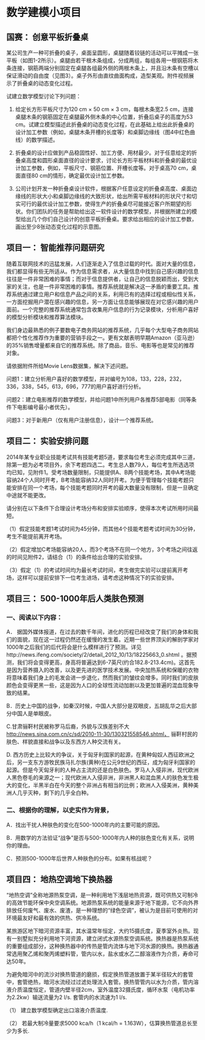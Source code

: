 # 数学建模小项目

## 国赛： 创意平板折叠桌

某公司生产一种可折叠的桌子，桌面呈圆形，桌腿随着铰链的活动可以平摊成一张平板（如图1-2所示）。桌腿由若干根木条组成，分成两组，每组各用一根钢筋将木条连接，钢筋两端分别固定在桌腿各组最外侧的两根木条上，并且沿木条有空槽以保证滑动的自由度（见图3）。桌子外形由直纹曲面构成，造型美观。附件视频展示了折叠桌的动态变化过程。

试建立数学模型讨论下列问题：

1. 给定长方形平板尺寸为120 cm × 50 cm × 3 cm，每根木条宽2.5 cm，连接桌腿木条的钢筋固定在桌腿最外侧木条的中心位置，折叠后桌子的高度为53 cm。试建立模型描述此折叠桌的动态变化过程，在此基础上给出此折叠桌的设计加工参数（例如，桌腿木条开槽的长度等）和桌脚边缘线（图4中红色曲线）的数学描述。

2. 折叠桌的设计应做到产品稳固性好、加工方便、用材最少。对于任意给定的折叠桌高度和圆形桌面直径的设计要求，讨论长方形平板材料和折叠桌的最优设计加工参数，例如，平板尺寸、钢筋位置、开槽长度等。对于桌高70 cm，桌面直径80 cm的情形，确定最优设计加工参数。

3. 公司计划开发一种折叠桌设计软件，根据客户任意设定的折叠桌高度、桌面边缘线的形状大小和桌脚边缘线的大致形状，给出所需平板材料的形状尺寸和切实可行的最优设计加工参数，使得生产的折叠桌尽可能接近客户所期望的形状。你们团队的任务是帮助给出这一软件设计的数学模型，并根据所建立的模型给出几个你们自己设计的创意平板折叠桌。要求给出相应的设计加工参数，画出至少8张动态变化过程的示意图。

## 项目一： 智能推荐问题研究
   随着互联网技术的迅猛发展，人们逐渐走入了信息过载的时代。面对大量的信息，我们都显得有些无所适从。作为信息需求者，从大量信息中找到自己感兴趣的信息往往是一件非常困难的事情；而对于信息提供者，让自己的信息脱颖而出，受到大家的关注，也是一件非常困难的事情。推荐系统就是解决这一矛盾的重要工具。推荐系统通过建立用户和信息产品之间的关系，利用已有的选择过程或相似性关系，一方面挖掘用户潜在感兴趣的信息，另一方面让信息能够展现在对它感兴趣的用户面前。一个完整的推荐系统通常包含收集用户信息的行为记录模块，分析用户喜好的模型分析模块和推荐算法模块。
   
   我们身边最熟悉的例子要数电子商务网站的推荐系统，几乎每个大型电子商务网站都把个性化推荐作为重要的营销手段之一。更有文献表明早期Amazon（亚马逊）的35%销售增量都来自它的推荐系统。除了商品，音乐、电影等也是常见的推荐对象。
   
请依据附件所给Movie Lens数据集，解决下述问题。

问题1：建立分析用户喜好的数学模型，并对编号为108，133，228，232，336，338，545，613，696，777的用户喜好进行分析。

问题2：建立电影推荐的数学模型，并给问题1中所列用户各推荐5部电影（同等条件下电影编号最小者优先）。

问题3：对于新用户（仅有用户注册信息），设计一个推荐系统。



## 项目二： 实验安排问题

2014年某专业职业技能考试共有技能考题5道，要求每位考生必须完成其中三道，除第一题为必考项目外，余下考题四选二。考生总人数79人，每位考生所选选项均已知，见附件1。受考场数量限制，只能提供A、B两个技能考场，其中A考场能容纳24个人同时开考，B考场能容纳32人同时开考。为便于管理每个技能考题只能安排在同一个考场，每个技能考题同时开考的最大数量没有限制，但是一旦确定中途就不能更改。

请分别在以下条件下合理设计考场分布和安排实验顺序，使得本次考试所用时间最短。

（1）假定技能考题1考试时间为45分钟，而其他4个技能考题考试时间为30分钟，考生不能提前离开考场。

（2）假定增加C考场能容纳20人，而3个考场不在同一个地方，3个考场之间往返的时间见附件2，请结合（1）的条件给出合理的实验安排。

（3）假定（1）的考试时间均为最长考试时间，考生做完实验可以提前离开考场，这样可以提前安排下一位考生进场，请考虑这种情况下的实验安排。

## 项目三： 500-1000年后人类肤色预测
### 一、阅读以下内容：
A． 据国外媒体报道，在过去的数千年间，进化的历程已经改变了我们的身体和我们的面貌，现在这一过程仍然还在缓慢的发生着。近期一些世界顶尖的解剖学家对1000年之后我们的后代将会是什么模样进行了预测。详见http://news.ifeng.com/society/2/detail_2012_10/13/18225663_0.shtml 。据预测，我们将会变得更高，身高将普遍达到6-7英尺(约合182.8-213.4cm)。这首先是因为营养摄入的改善，以及更先进的医学技术发展。中央加热系统和保暖的衣物将意味着我们身上的毛发会进一步退化，然而我们的皱纹会增多。同时我们的皮肤颜色会变得更黑一些，这是因为人口的全球性流动加剧以及更加普遍的混血现象导致的结果。

B．历史上中国的战争，如秦汉时候，中国人大部分是双眼皮，五胡乱华之后大部分中国人是单眼皮。

C.甘肃骊靬村民被称罗马后裔，外貌与汉族差别不大 http://news.sina.com.cn/c/sd/2010-11-30/130321558546.shtml， 骊靬村民的肤色、样貌直接和战争以及东西方人种交流有关。

D. 西方历史上比较大的争议，关于匈牙利国家的起源，在黄种匈奴人西征欧洲之后，另一支东方游牧民族马扎尔族(黄种)在公元9世纪的西征，成为匈牙利国家的起源。但是今天匈牙利的人种占主流的还是白色肤色。罗马人入侵非洲，现代欧洲人黑色卷毛的来源之一；现代欧洲人入侵非洲，非洲黑人和混血黑人的肤色发生极大的变化，半黑半白在今天的整个非洲占有相当的比例；欧洲人入侵美洲，黄种美洲人几乎灭种，剩下的几乎全白种。

### 二、根据你的理解，以史实作为背景，
A．找出干扰人种肤色的变化在500-1000年内的主要可能的原因。

B．用数学的方法验证“战争”是否与500-1000年内人种的肤色变化有关系，说明你的理由。

C．预测500-1000年后世界人种肤色的分布。如果有核战呢？

## 项目四： 地热空调地下换热器

“地热空调”全称地源热泵空调，是一种利用地下浅层地热资源，既可供热又可制冷的高效节能环保中央空调系统。地源热泵系统的能量来源于地下能源，它不向外界排放任何废气、废水、废渣，是一种理想的“绿色空调”，被认为是目前可使用的对环境最友好和最有效的供热、供冷系统。

某旅游区地下暗河资源丰富，其水温常年恒定，大约15摄氏度，夏季室外炎热。现有一别墅拟充分利用地下河资源，建立闭式水源热泵空调系统。换热器是热泵系统的重要组成部分，这种换热器中的传热是管内流体与地下河水源的换热。换热器通常选用聚乙烯和聚丙烯塑料管，管内以水，盐水或水乙二醇溶液作为介质，寿命可达50年。

为避免暗河中的流沙对换热管道的磨损，假定换热管道放置于某半径较大的套管中，套管绝热，暗河水流经过过滤处理流入套管。换热管管内以水为介质，管内溶液介质温度恒定，管道内壁半径2cm，室外温度32摄氏度，循环水泵（电机功率为2.2kw）输送流量为2 l/s. 套管内的水流速为1 l/s.

（1）	建立数学模型确定出口溶液介质温度. 

（2）	若最大制冷量要求5000 kca/h（1 kcal/h  = 1.163W），估算换热管道总长至少为多长.



